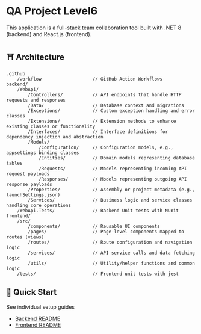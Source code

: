 # QA Project Level6

This application is a full-stack team collaboration tool built with .NET 8 (backend) and React.js (frontend).

## ⛩️ Architecture
```
.github
    /workflow                   // GitHub Action Workflows
backend/
    /WebApi/                    
        /Controllers/           // API endpoints that handle HTTP requests and responses
        /Data/                  // Database context and migrations
        /Exceptions/            // Custom exception handling and error classes
        /Extensions/            // Extension methods to enhance existing classes or functionality
        /Interfaces/            // Interface definitions for dependency injection and abstraction
        /Models/
            /Configuration/     // Configuration models, e.g., appsettings binding classes
            /Entities/          // Domain models representing database tables
            /Requests/          // Models representing incoming API request payloads
            /Responses/         // Models representing outgoing API response payloads
        /Properties/            // Assembly or project metadata (e.g., launchSettings.json)
        /Services/              // Business logic and service classes handling core operations
    /WebApi.Tests/              // Backend Unit tests with NUnit
frontend/
    /src/
        /components/            // Reusable UI components
        /pages/                 // Page-level components mapped to routes (views)
        /routes/                // Route configuration and navigation logic
        /services/              // API service calls and data fetching logic
        /utils/                 // Utility/helper functions and common logic
    /tests/                     // Frontend unit tests with jest
```

## 🚀 Quick Start

See individual setup guides
- [Backend README](./backend/README.md)
- [Frontend README](./frontend/README.md)
